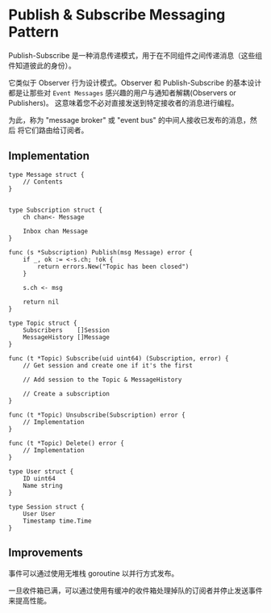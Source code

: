 # Publish & Subscribe Messaging Pattern

Publish-Subscribe 是一种消息传递模式，用于在不同组件之间传递消息（这些组件知道彼此的身份）。

它类似于 Observer 行为设计模式。Observer 和 Publish-Subscribe 的基本设计都是让那些对 `Event Messages` 感兴趣的用户与通知者解耦(Observers or Publishers)。
这意味着您不必对直接发送到特定接收者的消息进行编程。

为此，称为 "message broker" 或 "event bus" 的中间人接收已发布的消息，然后 将它们路由给订阅者。

## Implementation

```
type Message struct {
    // Contents
}


type Subscription struct {
    ch chan<- Message
    
    Inbox chan Message
}

func (s *Subscription) Publish(msg Message) error {
    if _, ok := <-s.ch; !ok {
        return errors.New("Topic has been closed")
    }

    s.ch <- msg
    
    return nil
}
```

```
type Topic struct {
    Subscribers    []Session
    MessageHistory []Message
}

func (t *Topic) Subscribe(uid uint64) (Subscription, error) {
    // Get session and create one if it's the first
    
    // Add session to the Topic & MessageHistory
    
    // Create a subscription
}

func (t *Topic) Unsubscribe(Subscription) error {
    // Implementation
}

func (t *Topic) Delete() error {
    // Implementation
}
```

```
type User struct {
    ID uint64
    Name string
}

type Session struct {
    User User
    Timestamp time.Time
}
```

## Improvements

事件可以通过使用无堆栈 goroutine 以并行方式发布。

一旦收件箱已满，可以通过使用有缓冲的收件箱处理掉队的订阅者并停止发送事件来提高性能。
